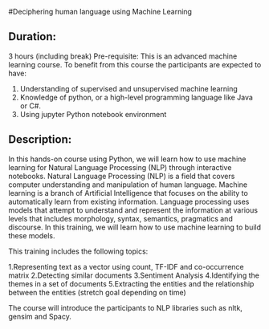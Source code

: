 #Deciphering human language using Machine Learning

Duration:
----------
3 hours (including break)
Pre-requisite:
This is an advanced machine learning course. To benefit from this course the participants are expected to have:
1.	Understanding of supervised and unsupervised machine learning 
2.	Knowledge of python, or a high-level programming language like Java or C#.
3.	Using jupyter Python notebook environment

Description:
------------

In this hands-on course using Python, we will learn how to use machine learning for Natural Language Processing (NLP) through interactive notebooks. Natural Language Processing (NLP) is a field that covers computer understanding and manipulation of human language. Machine learning is a branch of Artificial Intelligence that focuses on the ability to automatically learn from existing information. Language processing uses models that attempt to understand and represent the information at various levels that includes morphology, syntax, semantics, pragmatics and discourse. In this training, we will learn how to use machine learning to build these models. 

This training includes the following topics:

1.Representing text as a vector using count, TF-IDF and co-occurrence matrix
2.Detecting similar documents
3.Sentiment Analysis
4.Identifying the themes in a set of documents
5.Extracting the entities and the relationship between the entities (stretch goal depending on time) 

The course will introduce the participants to NLP libraries such as nltk, gensim and Spacy. 


